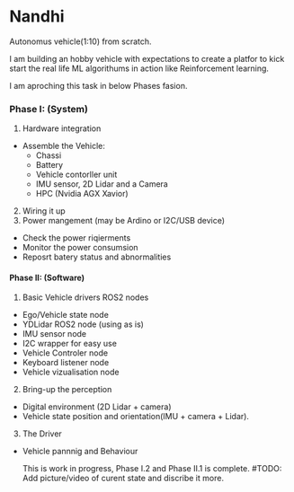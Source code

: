 # Nandhi

Autonomus vehicle(1:10) from scratch.

I am building an hobby vehicle with expectations to create a platfor to kick start the real life ML algorithums in action like Reinforcement learning.

I am aproching this task in below Phases fasion.

### Phase I: (System)

1. Hardware integration

- Assemble the Vehicle:
  - Chassi
  - Battery
  - Vehicle contorller unit
  - IMU sensor, 2D Lidar and a Camera
  - HPC (Nvidia AGX Xavior)

2. Wiring it up
3. Power mangement (may be Ardino or I2C/USB device)

- Check the power riqierments
- Monitor the power consumsion
- Reposrt batery status and abnormalities

#### Phase II: (Software)

1. Basic Vehicle drivers ROS2 nodes

- Ego/Vehicle state node
- YDLidar ROS2 node (using as is)
- IMU sensor node
- I2C wrapper for easy use
- Vehicle Controler node
- Keyboard listener node
- Vehicle vizualisation node

2. Bring-up the perception

- Digital environment (2D Lidar + camera)
- Vehicle state position and orientation(IMU + camera + Lidar).

3. The Driver

- Vehicle pannnig and Behaviour

  This is work in progress, Phase I.2 and Phase II.1 is complete.
  #TODO: Add picture/video of curent state and discribe it more.
